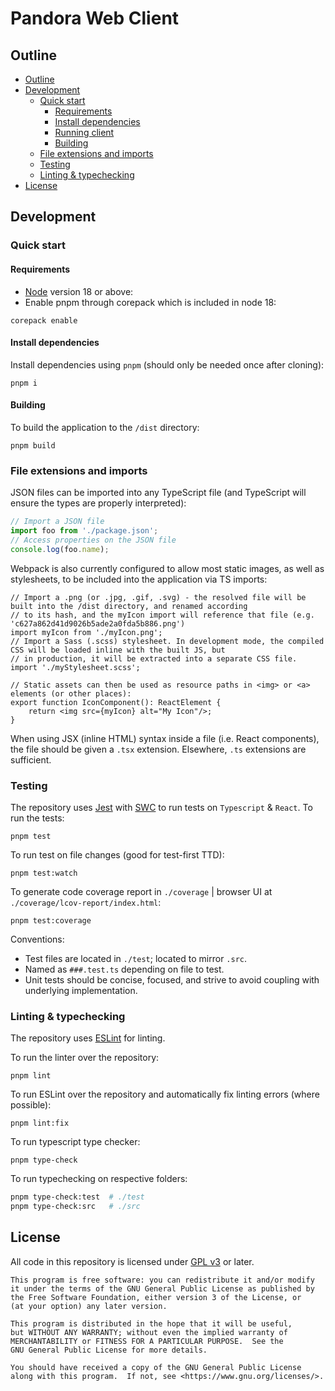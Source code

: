 # Pandora Web Client

## Outline
- [Outline](#outline)
- [Development](#development)
	- [Quick start](#quick-start)
		- [Requirements](#requirements)
		- [Install dependencies](#install-dependencies)
		- [Running client](#running-client)
		- [Building](#building)
	- [File extensions and imports](#file-extensions-and-imports)
	- [Testing](#testing)
	- [Linting & typechecking](#linting-typechecking)
- [License](#license)

## Development
### Quick start
#### Requirements
- [Node][node] version 18 or above:
- Enable pnpm through corepack which is included in node 18:
```
corepack enable
```

#### Install dependencies
Install dependencies using `pnpm` (should only be needed once after cloning):

```
pnpm i
```

#### Building
To build the application to the `/dist` directory:

```
pnpm build
```

### File extensions and imports

JSON files can be imported into any TypeScript file (and TypeScript will ensure the types are properly interpreted):
```ts
// Import a JSON file
import foo from './package.json';
// Access properties on the JSON file
console.log(foo.name);
```

Webpack is also currently configured to allow most static images, as well as stylesheets, to be included into the
application via TS imports:
```tsx
// Import a .png (or .jpg, .gif, .svg) - the resolved file will be built into the /dist directory, and renamed according
// to its hash, and the myIcon import will reference that file (e.g. 'c627a862d41d9026b5ade2a0fda5b886.png')
import myIcon from './myIcon.png';
// Import a Sass (.scss) stylesheet. In development mode, the compiled CSS will be loaded inline with the built JS, but
// in production, it will be extracted into a separate CSS file.
import './myStylesheet.scss';

// Static assets can then be used as resource paths in <img> or <a> elements (or other places):
export function IconComponent(): ReactElement {
	return <img src={myIcon} alt="My Icon"/>;
}
```

When using JSX (inline HTML) syntax inside a file (i.e. React components), the file should be given a `.tsx` extension.
Elsewhere, `.ts` extensions are sufficient.

### Testing
The repository uses [Jest][jest] with [SWC][swc] to run tests on `Typescript` & `React`.
To run the tests:
```
pnpm test
```
To run test on file changes (good for test-first TTD):
```
pnpm test:watch
```
To generate code coverage report in `./coverage` | browser UI at `./coverage/lcov-report/index.html`:
```
pnpm test:coverage
```
Conventions:
- Test files are located in `./test`; located to mirror `.src`.
- Named as `###.test.ts` depending on file to test.
- Unit tests should be concise, focused, and strive to avoid coupling with underlying implementation.

### Linting & typechecking

The repository uses [ESLint][eslint] for linting.

To run the linter over the repository:

```
pnpm lint
```

To run ESLint over the repository and automatically fix linting errors (where possible):

```
pnpm lint:fix
```

To run typescript type checker:
```
pnpm type-check
```
To run typechecking on respective folders:
```bash
pnpm type-check:test  # ./test
pnpm type-check:src   # ./src
```
## License

All code in this repository is licensed under [GPL v3](LICENSE) or later.

```text
This program is free software: you can redistribute it and/or modify
it under the terms of the GNU General Public License as published by
the Free Software Foundation, either version 3 of the License, or
(at your option) any later version.

This program is distributed in the hope that it will be useful,
but WITHOUT ANY WARRANTY; without even the implied warranty of
MERCHANTABILITY or FITNESS FOR A PARTICULAR PURPOSE.  See the
GNU General Public License for more details.

You should have received a copy of the GNU General Public License
along with this program.  If not, see <https://www.gnu.org/licenses/>.
```

[node]: https://nodejs.org/en/ "Node.js website"
[eslint]: https://eslint.org/ "ESLint website"
[jest]: https://jestjs.io/ "Jest website"
[babel]: https://babeljs.io/ "Babel website"
[swc]: https://swc.rs/ "Swc website"
[pandora-server-directory]: https://github.com/Project-Pandora-Game/pandora-server-directory
[pandora-server-shard]: https://github.com/Project-Pandora-Game/pandora-server-shard

